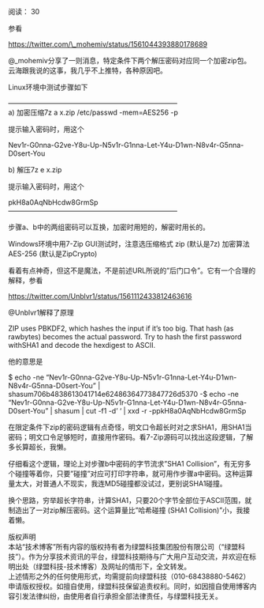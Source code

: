 阅读： 30

参看

https://twitter.com/\_mohemiv/status/1561044393880178689

@\_mohemiv分享了一则消息，特定条件下两个解压密码对应同一个加密zip包。云海跟我说的这事，我几乎不上推特，各种原因吧。

Linux环境中测试步骤如下

————————————————————————–  
a) 加密压缩7z a x.zip /etc/passwd -mem=AES256 -p

提示输入密码时，用这个

Nev1r-G0nna-G2ve-Y8u-Up-N5v1r-G1nna-Let-Y4u-D1wn-N8v4r-G5nna-D0sert-You

b) 解压7z e x.zip

提示输入密码时，用这个

pkH8a0AqNbHcdw8GrmSp  
————————————————————————–

步骤a、b中的两组密码可以互换，加密时用短的，解密时用长的。

Windows环境中用7-Zip GUI测试时，注意选压缩格式 zip (默认是7z) 加密算法 AES-256 (默认是ZipCrypto)

看着有点神奇，但这不是魔法，不是前述URL所说的”后门口令”。它有一个合理的解释，参看

https://twitter.com/Unblvr1/status/1561112433812463616

@Unblvr1解释了原理

ZIP uses PBKDF2, which hashes the input if it’s too big. That hash (as rawbytes) becomes the actual password. Try to hash the first password withSHA1 and decode the hexdigest to ASCII.

他的意思是

$ echo -ne “Nev1r-G0nna-G2ve-Y8u-Up-N5v1r-G1nna-Let-Y4u-D1wn-N8v4r-G5nna-D0sert-You” | shasum706b4838613041714e62486364773847726d5370 -$ echo -ne “Nev1r-G0nna-G2ve-Y8u-Up-N5v1r-G1nna-Let-Y4u-D1wn-N8v4r-G5nna-D0sert-You” | shasum | cut -f1 -d’ ‘ | xxd -r -ppkH8a0AqNbHcdw8GrmSp

在限定条件下zip的密码逻辑有点奇怪，明文口令超长时对之求SHA1，用SHA1当密码；明文口令足够短时，直接用作密码。看7-Zip源码可以找出这段逻辑，了解多长算超长，我懒。

仔细看这个逻辑，理论上对步骤b中密码的字节流求”SHA1 Collision”，有无穷多个碰撞等着你，只要”碰撞”对应可打印字符串，就可用作步骤a中密码。这种运算量太大，对普通人不现实，我连MD5碰撞都没试过，更别说SHA1碰撞。

换个思路，穷举超长字符串，计算SHA1，只要20个字节全部位于ASCII范围，就制造出了一对zip解压密码。这个运算量比”哈希碰撞 (SHA1 Collision)”小，我接着懒。

版权声明  
本站“技术博客”所有内容的版权持有者为绿盟科技集团股份有限公司（“绿盟科技”）。作为分享技术资讯的平台，绿盟科技期待与广大用户互动交流，并欢迎在标明出处（绿盟科技-技术博客）及网址的情形下，全文转发。  
上述情形之外的任何使用形式，均需提前向绿盟科技（010-68438880-5462）申请版权授权。如擅自使用，绿盟科技保留追责权利。同时，如因擅自使用博客内容引发法律纠纷，由使用者自行承担全部法律责任，与绿盟科技无关。